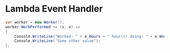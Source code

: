 # Lambda Event Handler

```csharp
var worker = new Worker();
worker.WorkPerformed += (s, e) =>
{
    Console.WriteLine("Worked: " + e.Hours + " hour(s) doing: " + e.WorkType);
    Console.WriteLine("Some other value");
};
```
